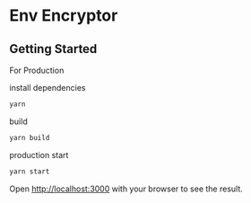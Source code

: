 # Env Encryptor

## Getting Started

For Production

install dependencies

```bash
yarn
```

build

```bash
yarn build
```

production start

```bash
yarn start
```

Open [http://localhost:3000](http://localhost:3000) with your browser to see the result.
